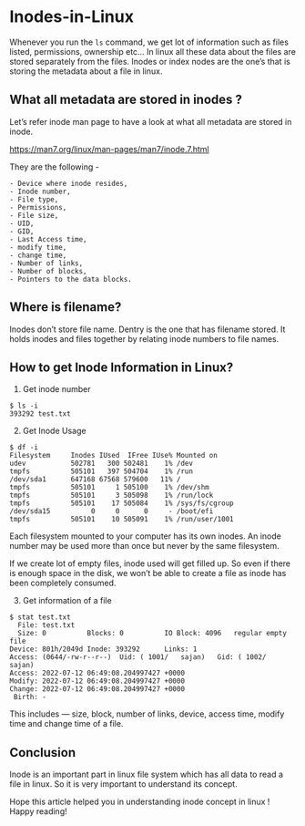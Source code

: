 # Inodes-in-Linux

Whenever you run the `ls` command, we get lot of information such as files listed, permissions, ownership etc… In linux all these data about the files are stored separately from the files. Inodes or index nodes are the one’s that is storing the metadata about a file in linux.

## What all metadata are stored in inodes ?

Let’s refer inode man page to have a look at what all metadata are stored in inode.

https://man7.org/linux/man-pages/man7/inode.7.html

They are the following -

```
- Device where inode resides,
- Inode number, 
- File type, 
- Permissions, 
- File size, 
- UID, 
- GID, 
- Last Access time, 
- modify time, 
- change time, 
- Number of links, 
- Number of blocks, 
- Pointers to the data blocks.
```

## Where is filename?

Inodes don’t store file name. Dentry is the one that has filename stored. It holds inodes and files together by relating inode numbers to file names.

## How to get Inode Information in Linux?

1. Get inode number
```
$ ls -i
393292 test.txt
```

2. Get Inode Usage

```
$ df -i
Filesystem     Inodes IUsed  IFree IUse% Mounted on
udev           502781   300 502481    1% /dev
tmpfs          505101   397 504704    1% /run
/dev/sda1      647168 67568 579600   11% /
tmpfs          505101     1 505100    1% /dev/shm
tmpfs          505101     3 505098    1% /run/lock
tmpfs          505101    17 505084    1% /sys/fs/cgroup
/dev/sda15          0     0      0     - /boot/efi
tmpfs          505101    10 505091    1% /run/user/1001
```

Each filesystem mounted to your computer has its own inodes. An inode number may be used more than once but never by the same filesystem.

If we create lot of empty files, inode used will get filled up. So even if there is enough space in the disk, we won’t be able to create a file as inode has been completely consumed.

3. Get information of a file

```
$ stat test.txt
  File: test.txt
  Size: 0          Blocks: 0          IO Block: 4096   regular empty file
Device: 801h/2049d Inode: 393292      Links: 1
Access: (0644/-rw-r--r--)  Uid: ( 1001/   sajan)   Gid: ( 1002/   sajan)
Access: 2022-07-12 06:49:08.204997427 +0000
Modify: 2022-07-12 06:49:08.204997427 +0000
Change: 2022-07-12 06:49:08.204997427 +0000
 Birth: -
 ```
 
This includes — size, block, number of links, device, access time, modify time and change time of a file.

## Conclusion

Inode is an important part in linux file system which has all data to read a file in linux. So it is very important to understand its concept.

Hope this article helped you in understanding inode concept in linux ! Happy reading!

